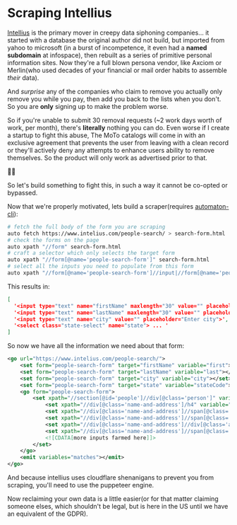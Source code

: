 Scraping Intellius
==================

[Intellius](https://www.crunchbase.com/organization/intelius) is the primary mover in creepy data siphoning companies... it started with a database the original author did not build, but imported from yahoo to microsoft (in a burst of incompetence, it even had a **named subdomain** at infospace), then rebuilt as a series of primitive personal information sites. Now they're a full blown persona vendor, like Axciom or Merlin(who used decades of your financial or mail order habits to assemble *their* data).

And *surprise* any of the companies who claim to remove you actually only remove you while you pay, then add you back to the lists when you don't. So you are **only** signing up to make the problem worse.

So if you're unable to submit 30 removal requests (~2 work days worth of work, per month), there's **literally** nothing you can do. Even worse if I create a startup to fight this abuse, The MoTo catalogs will come in with an exclusive agreement that prevents the user from leaving with a clean record or they'll actively deny any attempts to enhance users ability to remove themselves. So the product will only work as advertised prior to that.

🤢🤮

So let's build something to fight this, in such a way it cannot be co-opted or bypassed.

Now that we're properly motivated, lets build a scraper(requires [automaton-cli](https://www.npmjs.com/package/@open-automaton/automaton-cli)):

```bash
# fetch the full body of the form you are scraping
auto fetch https://www.intelius.com/people-search/ > search-form.html
# check the forms on the page
auto xpath "//form" search-form.html
# craft a selector which only selects the target form
auto xpath "//form[@name='people-search-form']" search-form.html
# select all the inputs you need to populate from this form
auto xpath "//form[@name='people-search-form']//input|//form[@name='people-search-form']//select" search-form.html
```
This results in:

```json
[
  '<input type="text" name="firstName" maxlength="30" value="" placeholder="Enter first name" class="validate">',
  '<input type="text" name="lastName" maxlength="30" value="" placeholder="Enter last name" class="validate">',
  '<input type="text" name="city" value="" placeholder="Enter city">',
  '<select class="state-select" name="state"> ... '
]
```
So now we have all the information we need about that form:

```xml
<go url="https://www.intelius.com/people-search/">
    <set form="people-search-form" target="firstName" variable="first"></set>
    <set form="people-search-form" target="lastName" variable="last"></set>
    <set form="people-search-form" target="city" variable="city"></set>
    <set form="people-search-form" target="state" variable="stateCode"></set>
    <go form="people-search-form">
        <set xpath="//section[@id='people']//div[@class='person']" variable="matches">
            <set xpath="//div[@class='name-and-address']/h4" variable="name"></set>
            <set xpath="//div[@class='name-and-address']//span[@class='phone']" variable="hasPhone"></set>
            <set xpath="//div[@class='name-and-address']//span[@class='education']" variable="hasPhone"></set>
            <set xpath="//div[@class='name-and-address']//div[@class='address']" variable="location"></set>
            <set xpath="//div[@class='name-and-address']//span[@class='display-age']" variable="age"></set>
            <![CDATA[more inputs farmed here]]>
        </set>
    </go>
    <emit variables="matches"></emit>
</go>
```

And because intellius uses cloudflare shenanigans to prevent you from scraping, you'll need to use the puppeteer engine.

Now reclaiming your own data is a little easier(or for that matter claiming someone elses, which shouldn't be legal, but is here in the US until we have an equivalent of the GDPR).
